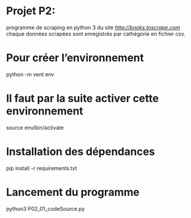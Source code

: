 # Projet P2:

programme de scraping en python 3 du site *http://books.toscrape.com*
chaque données scrapées sont enregistrés par cathégorie en fichier csv.

# Pour créer l’environnement
 python -m vent env
# Il faut par la suite activer cette environnement 
 source env/bin/activate
# Installation des dépendances
pip install -r requirements.txt
# Lancement du programme
 python3 P02_01_codeSource.py

